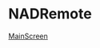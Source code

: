 # NADRemote
[MainScreen](https://github.com/heimir-sverrisson/NADRemote/blob/master/docs/MainScreen.png "MainScreen")